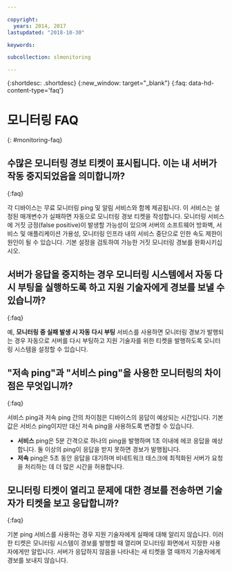```yaml
---

copyright:
  years: 2014, 2017
lastupdated: "2018-10-30"

keywords:

subcollection: slmonitoring

---
```


{:shortdesc: .shortdesc}
{:new_window: target="_blank"}
{:faq: data-hd-content-type='faq'}

# 모니터링 FAQ
{: #monitoring-faq}

## 수많은 모니터링 경보 티켓이 표시됩니다. 이는 내 서버가 작동 중지되었음을 의미합니까?
{:faq}

각 디바이스는 무료 모니터링 ping 및 알림 서비스와 함께 제공됩니다. 이 서비스는 설정된 매개변수가 실패하면 자동으로 모니터링 경보 티켓을 작성합니다. 모니터링 서비스에 거짓 긍정(false positive)이 발생할 가능성이 있으며 서버의 소프트웨어 방화벽, 서비스 및 애플리케이션 가용성, 모니터링 인프라 내의 서비스 중단으로 인한 속도 제한이 원인이 될 수 있습니다. 기본 설정을 검토하여 가능한 거짓 모니터링 경보를 완화시키십시오.

## 서버가 응답을 중지하는 경우 모니터링 시스템에서 자동 다시 부팅을 실행하도록 하고 지원 기술자에게 경보를 보낼 수 있습니까?
{:faq}

예, **모니터링 중 실패 발생 시 자동 다시 부팅** 서비스를 사용하면 모니터링 경보가 발행되는 경우 자동으로 서버를 다시 부팅하고 지원 기술자를 위한 티켓을 발행하도록 모니터링 시스템을 설정할 수 있습니다.

## "저속 ping"과 "서비스 ping"을 사용한 모니터링의 차이점은 무엇입니까?
{:faq}

서비스 ping과 저속 ping 간의 차이점은 디바이스의 응답이 예상되는 시간입니다. 기본값은 서비스 ping이지만 대신 저속 ping을 사용하도록 변경할 수 있습니다.

* **서비스** ping은 5분 간격으로 하나의 ping을 발행하며 1초 이내에 에코 응답을 예상합니다. 둘 이상의 ping이 응답을 받지 못하면 경보가 발행됩니다.
* **저속** ping은 5초 동안 응답을 대기하며 비네트워크 태스크에 최적화된 서버가 요청을 처리하는 데 더 많은 시간을 허용합니다.


## 모니터링 티켓이 열리고 문제에 대한 경보를 전송하면 기술자가 티켓을 보고 응답합니까?
{:faq}

기본 ping 서비스를 사용하는 경우 지원 기술자에게 실패에 대해 알리지 않습니다. 이러한 티켓은 모니터링 시스템이 경보를 발행할 때 열리며 모니터링 화면에서 지정한 사용자에게만 알립니다. 서버가 응답하지 않음을 나타내는 새 티켓을 열 때까지 기술자에게 경보를 보내지 않습니다.
